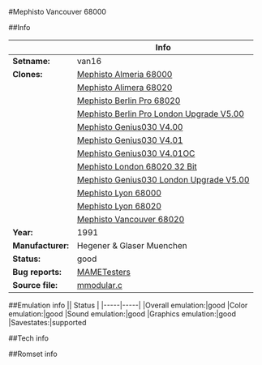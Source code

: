 #Mephisto Vancouver 68000

##Info

||Info|
|-----|-----|
|**Setname:**|van16
|**Clones:**|[Mephisto Almeria 68000](alm16.md)
||[Mephisto Alimera 68020](alm32.md)
||[Mephisto Berlin Pro 68020](berlinp.md)
||[Mephisto Berlin Pro London Upgrade V5.00](bpl32.md)
||[Mephisto Genius030 V4.00](gen32.md)
||[Mephisto Genius030 V4.01](gen32_41.md)
||[Mephisto Genius030 V4.01OC](gen32_oc.md)
||[Mephisto London 68020 32 Bit](lond020.md)
||[Mephisto Genius030 London Upgrade V5.00](lond030.md)
||[Mephisto Lyon 68000](lyon16.md)
||[Mephisto Lyon 68020](lyon32.md)
||[Mephisto Vancouver 68020](van32.md)
|**Year:**|1991
|**Manufacturer:**|Hegener & Glaser Muenchen
|**Status:**|good
|**Bug reports:**|[MAMETesters](http://mametesters.org/view_all_set.php?type=1&temporary=y&search=mmodular.c)
|**Source file:**|[mmodular.c](https://github.com/mamedev/mame/blob/master/src/mess/drivers/mmodular.c)

##Emulation info
|| Status |
|-----|-----|
|Overall emulation:|good
|Color emulation:|good
|Sound emulation:|good
|Graphics emulation:|good
|Savestates:|supported

##Tech info

##Romset info

<!--- START OF EDITED COMMENT DO NOT TOUCH TEXT ABOVE-->
